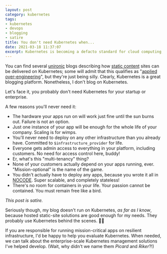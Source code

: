 ```yaml
---
layout: post
category: kubernetes
tags:
- kubernetes 
- devops
- blogging
- satire
title: You don't need Kubernetes when...
date: 2021-03-18 11:37:07
excerpt: Kubernetes is becoming a defacto standard for cloud computing, and the platform of choice for hosting blogs. Perhaps in the declining minority, however, I will not adopt Kubernetes as a blogging platform, and here's why.
---
```


You can find several [unironic][unironic] blogs describing how [static content][staticcontent] sites can be delivered on Kubernetes; some will admit that this qualifies as "[applied over-engineering][applied-over-engineering]", but they're just being silly. Clearly, Kubernetes is a great blogging platform. Nonetheless, I don't blog on Kubernetes.

Let's face it, you probably don't need Kubernetes for your startup or enterprise.

A few reasons you'll never need it:

* The hardware your apps run on will work just fine until the sun burns out. Failure is not an option.
* Just one instance of your app will be enough for the whole life of your company. Scaling is for wimps.
* You'll never need to deploy on any other infrastructure than you already have. Committed to `$infrastructure_provider` for life.
* Everyone gets admin access to everything in your platform, including customers. No need for access control here, buddy!
* Er, what's this "multi-tenancy" thing?
* None of your customers actually depend on your apps running, ever. "Mission-optional" is the name of the game.
* You didn't actually have to deploy any apps, because you wrote it all in [NOCODE][nocode]. Super scalable, and completely stateless!
* There's no room for containers in your life. Your passion cannot be contained. You must remain free like a bird.

_This post is satire._ 

Seriously though, my blog doesn't run on Kubernetes, _as far as I know_, because hosted static-site solutions are good enough for my needs. They probably use Kubernetes behind the scenes. 🤷‍♂️  

If you are responsible for running mission-critical apps on resilient infrastructure, I'd be happy to help you evaluate Kubernetes. When needed, we can talk about the enterprise-scale Kubernetes management solutions I've helped develop. (Wait, why didn't we name them _Picard_ and _Riker_?!)




[unironic]: https://mbuffett.com/posts/kubernetes-setup/ 
[staticcontent]: https://mattjmcnaughton.com/post/hosting-static-blog-on-kubernetes/
[applied-over-engineering]: https://danrl.com/writing/my-blog-on-kubernetes/
[nocode]: https://github.com/kelseyhightower/nocode
